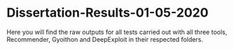 # Dissertation-Results-01-05-2020

Here you will find the raw outputs for all tests carried out with all three tools, Recommender, Gyoithon and DeepExploit in their respected folders. 

